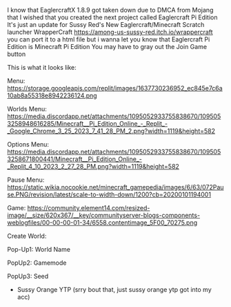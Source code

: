 I know that EaglercraftX 1.8.9 got taken down due to DMCA from Mojang that I wished that you created the next project called Eaglercraft Pi Edition It's just an update for Sussy Red's New Eaglercraft/Minecraft Scratch launcher WrapperCraft https://among-us-sussy-red.itch.io/wrappercraft you can port it to a html file but i wanna let you know that Eaglercraft Pi Edition is Minecraft Pi Edition You may have to gray out the Join Game button

This is what it looks like:

Menu: https://storage.googleapis.com/replit/images/1637730236952_ec845e7c6a10ab8a55318e8942236124.png

Worlds Menu: https://media.discordapp.net/attachments/1095052933755838670/1095053258948616285/Minecraft__Pi_Edition_Online_-_Replit_-_Google_Chrome_3_25_2023_7_41_28_PM_2.png?width=1119&height=582

Options Menu: https://media.discordapp.net/attachments/1095052933755838670/1095053258671800441/Minecraft__Pi_Edition_Online_-_Replit_4_10_2023_2_27_28_PM.png?width=1119&height=582

Pause Menu: https://static.wikia.nocookie.net/minecraft_gamepedia/images/6/63/072Pause.PNG/revision/latest/scale-to-width-down/1200?cb=20200101194001

Game: https://community.element14.com/resized-image/__size/620x367/__key/communityserver-blogs-components-weblogfiles/00-00-00-01-34/6558.contentimage_5F00_70275.png



Create World:

Pop-Up1: World Name

PopUp2: Gamemode

PopUp3: Seed

- Sussy Orange YTP
(srry bout that, just sussy orange ytp got into my acc)
